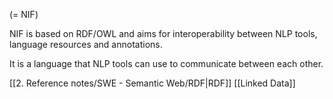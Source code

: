 (= NIF)

NIF is based on RDF/OWL and aims for interoperability between NLP tools, language resources and annotations.

It is a language that NLP tools can use to communicate between each other.


[[2. Reference notes/SWE - Semantic Web/RDF|RDF]]
[[Linked Data]]